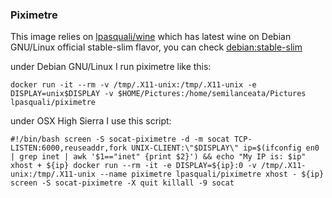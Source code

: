### Piximetre

This image relies on [lpasquali/wine](https://hub.docker.com/r/lpasquali/wine/) 
which has latest wine on Debian GNU/Linux official stable-slim flavor, you can check [debian:stable-slim](https://hub.docker.com/_/debian/)

under Debian GNU/Linux I run piximetre like this:

`docker run -it --rm -v /tmp/.X11-unix:/tmp/.X11-unix -e DISPLAY=unix$DISPLAY -v $HOME/Pictures:/home/semilanceata/Pictures lpasquali/piximetre`

under OSX High Sierra I use this script:

`#!/bin/bash
screen -S socat-piximetre -d -m socat TCP-LISTEN:6000,reuseaddr,fork UNIX-CLIENT:\"$DISPLAY\"
ip=$(ifconfig en0 | grep inet | awk '$1=="inet" {print $2}') && echo "My IP is: $ip"
xhost + ${ip}
docker run --rm -it -e DISPLAY=${ip}:0 -v /tmp/.X11-unix:/tmp/.X11-unix --name piximetre lpasquali/piximetre
xhost - ${ip}
screen -S socat-piximetre -X quit
killall -9 socat`
